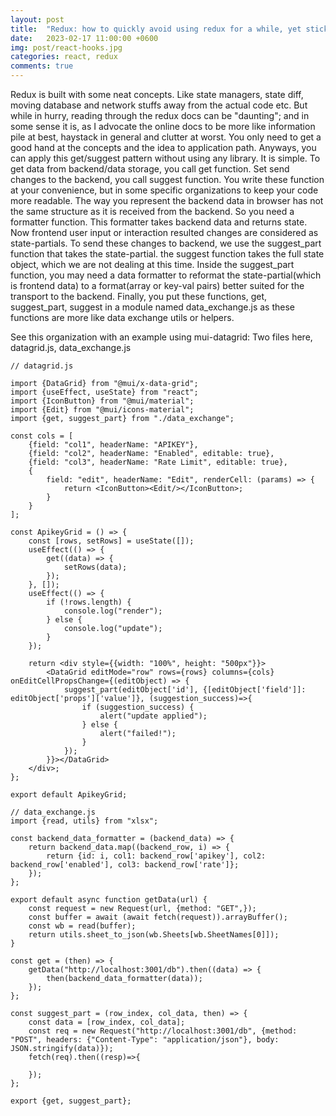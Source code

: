```yaml
---
layout: post
title:  "Redux: how to quickly avoid using redux for a while, yet sticking to the idea"
date:   2023-02-17 11:00:00 +0600
img: post/react-hooks.jpg
categories: react, redux
comments: true
---
```


Redux is built with some neat concepts. Like state managers, state diff, moving database and network stuffs away from the actual code etc. But while in hurry, reading through the redux docs can be "daunting"; and in some sense it is, as I advocate the online docs to be more like information pile at best, haystack in general and clutter at worst. You only need to get a good hand at the concepts and the idea to application path.
Anyways, you can apply this get/suggest pattern without using any library.
It is simple.
To get data from backend/data storage, you call get function. Set send changes to the backend, you call suggest function.
You write these function at your convenience, but in some specific organizations to keep your code more readable.
The way you represent the backend data in browser has not the same structure as it is received from the backend. So you need a formatter function. This formatter takes backend data and returns state.
Now frontend user input or interaction resulted changes are considered as state-partials. To send these changes to backend, we use the suggest_part function that takes the state-partial. the suggest function takes the full state object, which we are not dealing at this time.
Inside the suggest_part function, you may need a data formatter to reformat the state-partial(which is frontend data) to a format(array or key-val pairs) better suited for the transport to the backend.
Finally, you put these functions, get, suggest_part, suggest in a module named data_exchange.js as these functions are more like data exchange utils or helpers.

See this organization with an example using mui-datagrid:
Two files here, datagrid.js, data_exchange.js

```
// datagrid.js

import {DataGrid} from "@mui/x-data-grid";
import {useEffect, useState} from "react";
import {IconButton} from "@mui/material";
import {Edit} from "@mui/icons-material";
import {get, suggest_part} from "./data_exchange";

const cols = [
    {field: "col1", headerName: "APIKEY"},
    {field: "col2", headerName: "Enabled", editable: true},
    {field: "col3", headerName: "Rate Limit", editable: true},
    {
        field: "edit", headerName: "Edit", renderCell: (params) => {
            return <IconButton><Edit/></IconButton>;
        }
    }
];

const ApikeyGrid = () => {
    const [rows, setRows] = useState([]); 
    useEffect(() => {
        get((data) => {
            setRows(data);
        });
    }, []);
    useEffect(() => {
        if (!rows.length) {
            console.log("render");
        } else {
            console.log("update");
        }
    });

    return <div style={{width: "100%", height: "500px"}}>
        <DataGrid editMode="row" rows={rows} columns={cols} onEditCellPropsChange={(editObject) => {
            suggest_part(editObject['id'], {[editObject['field']]: editObject['props']['value']}, (suggestion_success)=>{
                if (suggestion_success) {
                    alert("update applied");
                } else {
                    alert("failed!");
                }
            });
        }}></DataGrid>
    </div>;
};

export default ApikeyGrid;
```

```
// data_exchange.js
import {read, utils} from "xlsx";

const backend_data_formatter = (backend_data) => {
    return backend_data.map((backend_row, i) => {
        return {id: i, col1: backend_row['apikey'], col2: backend_row['enabled'], col3: backend_row['rate']};
    });
};

export default async function getData(url) {
    const request = new Request(url, {method: "GET",});
    const buffer = await (await fetch(request)).arrayBuffer();
    const wb = read(buffer);
    return utils.sheet_to_json(wb.Sheets[wb.SheetNames[0]]);
}

const get = (then) => {
    getData("http://localhost:3001/db").then((data) => {
        then(backend_data_formatter(data));
    });
};

const suggest_part = (row_index, col_data, then) => {
    const data = [row_index, col_data];
    const req = new Request("http://localhost:3001/db", {method: "POST", headers: {"Content-Type": "application/json"}, body: JSON.stringify(data)});
    fetch(req).then((resp)=>{
        
    });
};

export {get, suggest_part};
```